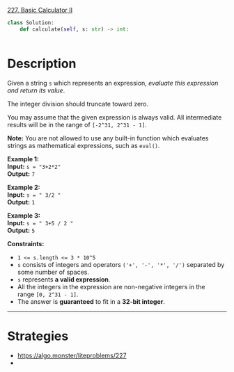 [227. Basic Calculator II](https://leetcode.com/problems/basic-calculator-ii/)

```python
class Solution:
    def calculate(self, s: str) -> int:
        
```

# Description

Given a string `s` which represents an expression, _evaluate this expression and return its value_. 

The integer division should truncate toward zero.

You may assume that the given expression is always valid. All intermediate results will be in the range of `[-2^31, 2^31 - 1]`.

**Note:** You are not allowed to use any built-in function which evaluates strings as mathematical expressions, such as `eval()`.

**Example 1:**  
**Input:** `s = "3+2*2"`  
**Output:** `7`  

**Example 2:**  
**Input:** `s = " 3/2 "`  
**Output:** `1`  

**Example 3:**  
**Input:** `s = " 3+5 / 2 "`  
**Output:** `5`  

**Constraints:**
- `1 <= s.length <= 3 * 10^5`
- `s` consists of integers and operators `('+', '-', '*', '/')` separated by some number of spaces.
- `s` represents **a valid expression**.
- All the integers in the expression are non-negative integers in the range `[0, 2^31 - 1]`.
- The answer is **guaranteed** to fit in a **32-bit integer**.

---


# Strategies


- https://algo.monster/liteproblems/227
- 

